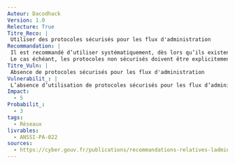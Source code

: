 ```yaml
---
Auteur: Dacodhack
Version: 1.0
Relecture: True
Titre_Reco: |
 Utiliser des protocoles sécurisés pour les flux d'administration
Recommandation: |
 Il est recommandé d’utiliser systématiquement, dès lors qu’ils existent, des protocoles et des outils d’administration utilisant des mécanismes de chiffrement et d’authentification robustes (cf. [RGS](https://cyber.gouv.fr/le-referentiel-general-de-securite-rgs)), en privilégiant les protocoles sécurisés standardisés et éprouvés (ex.: TLS ou SSH). 
 Le cas échéant, les protocoles non sécurisés doivent être explicitement désactivés ou bloqués.
Titre_Vuln: |
 Absence de protocoles sécurisés pour les flux d'administration
Vulnerabilit_: |
 L’absence d’utilisation de protocoles sécurisés pour les flux d’administration expose les échanges à des risques tels que l'interception, l'espionnage ou la compromission de données sensibles. Les outils ou protocoles non chiffrés amplifient ces risques en rendant les flux exploitables par des attaquants.
Impact: 
  - 5
Probabilit_: 
  - 3
tags:
  - Réseaux
livrables:
  - ANSSI-PA-022
sources:
  - https://cyber.gouv.fr/publications/recommandations-relatives-ladministration-securisee-des-si
---
```

